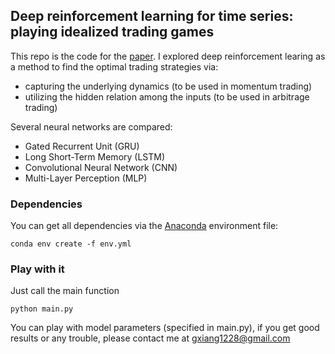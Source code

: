 
## **Deep reinforcement learning for time series: playing idealized trading games**

This repo is the code for the [paper](https://arxiv.org/abs/1803.03916). I explored deep reinforcement learing as a method to find the optimal trading strategies via:
* capturing the underlying dynamics (to be used in momentum trading)
* utilizing the hidden relation among the inputs (to be used in arbitrage trading)

Several neural networks are compared: 
* Gated Recurrent Unit (GRU)
* Long Short-Term Memory (LSTM)
* Convolutional Neural Network (CNN)
* Multi-Layer Perception (MLP)

### Dependencies

You can get all dependencies via the [Anaconda](https://conda.io/docs/user-guide/tasks/manage-environments.html#creating-an-environment-from-an-environment-yml-file) environment file:

    conda env create -f env.yml

### Play with it
Just call the main function

    python main.py

You can play with model parameters (specified in main.py), if you get good results or any trouble, please contact me at gxiang1228@gmail.com
